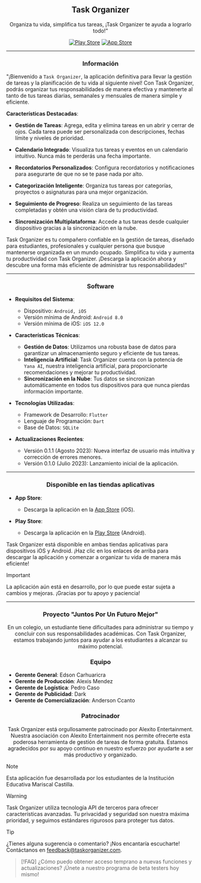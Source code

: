 <h2 align="center">Task Organizer</h2>

<p align="center">Organiza tu vida, simplifica tus tareas, ¡Task Organizer te ayuda a lograrlo todo!"</p>

<p align="center">
<a href="#"><img title="Play Store" src="https://img.shields.io/badge/No-Google?logo=googleplay&label=Play%20Store&color=red"></a>
<a href="#"><img title="App Store" src="https://img.shields.io/badge/Si-Google?logo=appstore&label=App%20Store&color=green"></a>
</p>

---

<h3 align="center">Información</h3>

"¡Bienvenido a `Task Organizer`, la aplicación definitiva para llevar la gestión de tareas y la planificación de tu vida al siguiente nivel! Con Task Organizer, podrás organizar tus responsabilidades de manera efectiva y mantenerte al tanto de tus tareas diarias, semanales y mensuales de manera simple y eficiente.

**Características Destacadas**:

- **Gestión de Tareas**: Agrega, edita y elimina tareas en un abrir y cerrar de ojos. Cada tarea puede ser personalizada con descripciones, fechas límite y niveles de prioridad.

- **Calendario Integrado**: Visualiza tus tareas y eventos en un calendario intuitivo. Nunca más te perderás una fecha importante.

- **Recordatorios Personalizados**: Configura recordatorios y notificaciones para asegurarte de que no se te pase nada por alto.

- **Categorización Inteligente**: Organiza tus tareas por categorías, proyectos o asignaturas para una mejor organización.

- **Seguimiento de Progreso**: Realiza un seguimiento de las tareas completadas y obtén una visión clara de tu productividad.

- **Sincronización Multiplataforma**: Accede a tus tareas desde cualquier dispositivo gracias a la sincronización en la nube.

Task Organizer es tu compañero confiable en la gestión de tareas, diseñado para estudiantes, profesionales y cualquier persona que busque mantenerse organizada en un mundo ocupado. Simplifica tu vida y aumenta tu productividad con Task Organizer. ¡Descarga la aplicación ahora y descubre una forma más eficiente de administrar tus responsabilidades!"

---

<h3 align="center">Software</h3>

- **Requisitos del Sistema**:
  - Dispositivo: `Android, iOS`
  - Versión mínima de Android: `Android 8.0`
  - Versión mínima de iOS: `iOS 12.0`

- **Características Técnicas**:
  - **Gestión de Datos**: Utilizamos una robusta base de datos para garantizar un almacenamiento seguro y eficiente de tus tareas.
  - **Inteligencia Artificial**: Task Organizer cuenta con la potencia de `Yana AI`, nuestra inteligencia artificial, para proporcionarte recomendaciones y mejorar tu productividad.
  - **Sincronización en la Nube**: Tus datos se sincronizan automáticamente en todos tus dispositivos para que nunca pierdas información importante.

- **Tecnologías Utilizadas**:
  - Framework de Desarrollo: `Flutter`
  - Lenguaje de Programación: `Dart`
  - Base de Datos: `SQLite`

- **Actualizaciones Recientes**:
  - Versión 0.1.1 (Agosto 2023): Nueva interfaz de usuario más intuitiva y corrección de errores menores.
  - Versión 0.1.0 (Julio 2023): Lanzamiento inicial de la aplicación.

---

<h3 align="center">Disponible en las tiendas aplicativas</h3>

- **App Store**:
  - Descarga la aplicación en la [App Store](https://link-a-tu-aplicacion-en-la-app-store) (iOS).

- **Play Store**:
  - Descarga la aplicación en la [Play Store](https://link-a-tu-aplicacion-en-la-play-store) (Android).

Task Organizer está disponible en ambas tiendas aplicativas para dispositivos iOS y Android. ¡Haz clic en los enlaces de arriba para descargar la aplicación y comenzar a organizar tu vida de manera más eficiente!

> [!IMPORTANT]
> La aplicación aún está en desarrollo, por lo que puede estar sujeta a cambios y mejoras. ¡Gracias por tu apoyo y paciencia!

---

<h3 align="center">Proyecto "Juntos Por Un Futuro Mejor"</h3>

<p align="center">En un colegio, un estudiante tiene dificultades para administrar su tiempo y concluir con sus responsabilidades académicas. Con Task Organizer, estamos trabajando juntos para ayudar a los estudiantes a alcanzar su máximo potencial.</p>

<h3 align="center">Equipo</h3>

- **Gerente General**: Edson Carhuaricra
- **Gerente de Producción**: Alexis Mendez
- **Gerente de Logística**: Pedro Caso
- **Gerente de Publicidad**: Dark
- **Gerente de Comercialización**: Anderson Ccanto

<h3 align="center">Patrocinador</h3>

<p align="center">Task Organizer está orgullosamente patrocinado por Alexito Entertainment. Nuestra asociación con Alexito Entertainment nos permite ofrecerte esta poderosa herramienta de gestión de tareas de forma gratuita. Estamos agradecidos por su apoyo continuo en nuestro esfuerzo por ayudarte a ser más productivo y organizado.</p>

> [!NOTE]
> Esta aplicación fue desarrollada por los estudiantes de la Institución Educativa Mariscal Castilla.

> [!WARNING]
> Task Organizer utiliza tecnología API de terceros para ofrecer características avanzadas. Tu privacidad y seguridad son nuestra máxima prioridad, y seguimos estándares rigurosos para proteger tus datos.

> [!TIP]
> ¿Tienes alguna sugerencia o comentario? ¡Nos encantaría escucharte! Contáctanos en [feedback@taskorganizer.com](mailto:feedback@taskorganizer.com).

> [!FAQ]
> ¿Cómo puedo obtener acceso temprano a nuevas funciones y actualizaciones? ¡Únete a nuestro programa de beta testers hoy mismo!
